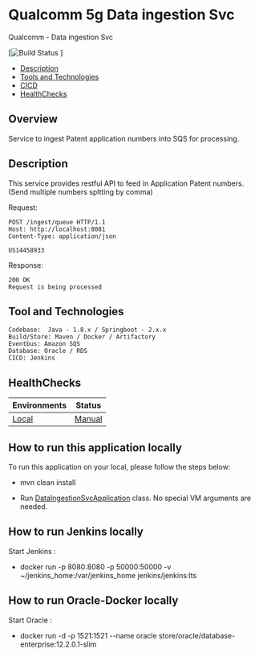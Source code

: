# Qualcomm 5g Data ingestion Svc
Qualcomm - Data ingestion Svc

[![Build Status](http://localhost:8080/job/data-ingestion-svc/) ]

* [Description](#desc)
* [Tools and Technologies](#tools)
* [CICD](#cicd)
* [HealthChecks](#health)


## Overview ##
Service to ingest Patent application numbers into SQS for processing.
<a name="desc"></a>
## Description

This service provides restful API to feed in Application Patent numbers.
(Send multiple numbers spltting by comma)

Request:

```http request
POST /ingest/queue HTTP/1.1
Host: http://localhost:8081
Content-Type: application/json

US14458933
```

Response:

```
200 OK
Request is being processed
```



<a name="tools"></a>
## Tool and Technologies
    Codebase:  Java - 1.8.x / Springboot - 2.x.x
    Build/Store: Maven / Docker / Artifactory
    Eventbus: Amazon SQS
    Database: Oracle / RDS
    CICD: Jenkins

<a name="endpoints"></a>
## HealthChecks
| Environments|Status |
| :----| :---:|
| [Local](http://localhost:8081/actuator/health) | [Manual](#localsetup)|

## How to run this application locally

To run this application on your local, please follow the steps below:

* mvn clean install

* Run [DataIngestionSvcApplication](/Users/sravindra1/code/personal/data-ingesion-svc/src/main/java/com/personal/dataingestionsvc/DataIngestionSvcApplication.java) class. No special VM arguments are needed.

## How to run Jenkins locally
Start Jenkins :

* docker run -p 8080:8080 -p 50000:50000 -v ~/jenkins_home:/var/jenkins_home jenkins/jenkins:lts

## How to run Oracle-Docker locally
Start Oracle :
* docker run -d -p 1521:1521 --name oracle store/oracle/database-enterprise:12.2.0.1-slim